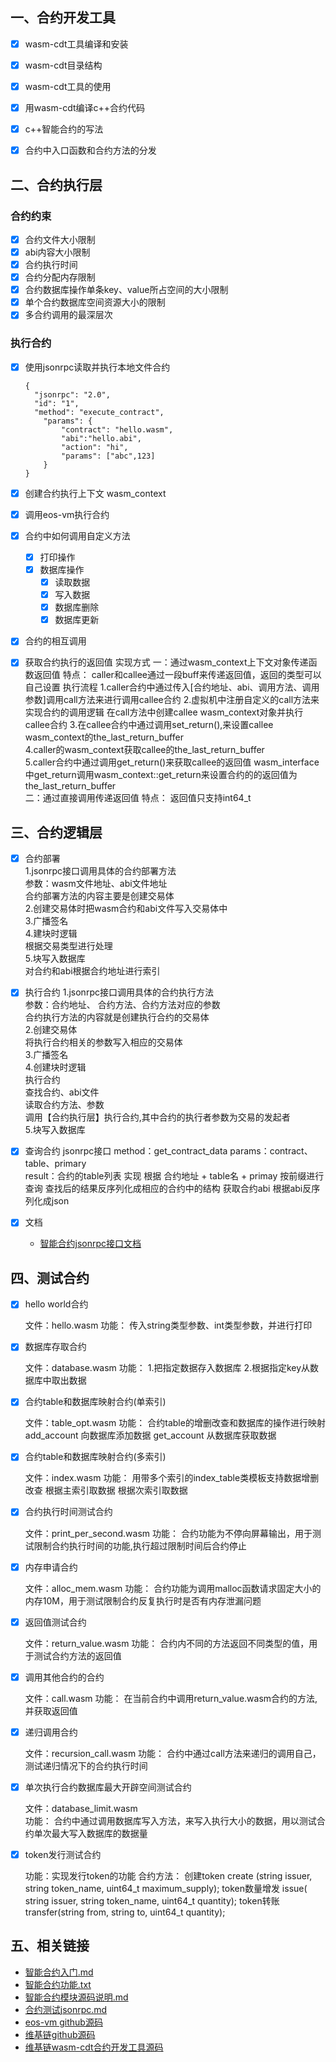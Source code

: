 
## 一、合约开发工具
- [x] wasm-cdt工具编译和安装
- [x] wasm-cdt目录结构
- [x] wasm-cdt工具的使用
- [x] 用wasm-cdt编译c++合约代码
- [x] c++智能合约的写法
- [x] 合约中入口函数和合约方法的分发


## 二、合约执行层

### 合约约束
- [x] 合约文件大小限制
- [x] abi内容大小限制
- [x] 合约执行时间
- [x] 合约分配内存限制
- [x] 合约数据库操作单条key、value所占空间的大小限制
- [x] 单个合约数据库空间资源大小的限制
- [x] 多合约调用的最深层次

### 执行合约
- [x] 使用jsonrpc读取并执行本地文件合约
    ```
    {
      "jsonrpc": "2.0",
      "id": "1",
      "method": "execute_contract",
        "params": {
            "contract": "hello.wasm",
            "abi":"hello.abi",
            "action": "hi",
            "params": ["abc",123]
        }
    }
    ```
- [x] 创建合约执行上下文 wasm_context
- [x] 调用eos-vm执行合约
- [x] 合约中如何调用自定义方法
    - [x] 打印操作
    - [x] 数据库操作								
        - [x] 读取数据									
        - [x] 写入数据
        - [x] 数据库删除
        - [x] 数据库更新
- [x] 合约的相互调用
- [x] 获取合约执行的返回值
        实现方式
        一：通过wasm_context上下文对象传递函数返回值
            特点：
                caller和callee通过一段buff来传递返回值，返回的类型可以自己设置
            执行流程
                1.caller合约中通过传入[合约地址、abi、调用方法、调用参数]调用call方法来进行调用callee合约
                2.虚拟机中注册自定义的call方法来实现合约的调用逻辑
                    在call方法中创建callee wasm_context对象并执行callee合约
                3.在callee合约中通过调用set_return(),来设置callee wasm_context的the_last_return_buffer    
                4.caller的wasm_context获取callee的the_last_return_buffer    
                5.caller合约中通过调用get_return()来获取callee的返回值
                    wasm_interface中get_return调用wasm_context::get_return来设置合约的的返回值为the_last_return_buffer    
        二：通过直接调用传递返回值
            特点：
                返回值只支持int64_t



## 三、合约逻辑层
- [x] 合约部署									
        1.jsonrpc接口调用具体的合约部署方法									
            参数：wasm文件地址、abi文件地址									
            合约部署方法的内容主要是创建交易体																	
        2.创建交易体时把wasm合约和abi文件写入交易体中									
        3.广播签名																	
        4.建块时逻辑    									
            根据交易类型进行处理																		
        5.块写入数据库  																
            对合约和abi根据合约地址进行索引      									

- [x] 执行合约
        1.jsonrpc接口调用具体的合约执行方法									
            参数：合约地址、 合约方法、合约方法对应的参数									
            合约执行方法的内容就是创建执行合约的交易体  									
        2.创建交易体  																	
            将执行合约相关的参数写入相应的交易体	
        3.广播签名    
        4.创建块时逻辑									 									
            执行合约									
                查找合约、abi文件									
                读取合约方法、参数									
                调用【合约执行层】执行合约,其中合约的执行者参数为交易的发起者									
        5.块写入数据库  																		
       
- [x] 查询合约
        jsonrpc接口
        method：get_contract_data
        params：contract、table、primary							
        result：合约的table列表
        实现
            根据 合约地址 + table名 + primay 按前缀进行查询
            查找后的结果反序列化成相应的合约中的结构
            获取合约abi
            根据abi反序列化成json	
- [x] 文档
    - [智能合约jsonrpc接口文档](智能合约jsonrpc接口.md)
            
## 四、测试合约
- [x] hello world合约	
	
   文件：hello.wasm
   功能：
       传入string类型参数、int类型参数，并进行打印
- [x] 数据库存取合约	

   文件：database.wasm
   功能：
       1.把指定数据存入数据库
       2.根据指定key从数据库中取出数据
- [x] 合约table和数据库映射合约(单索引)

   文件：table_opt.wasm
   功能：
       合约table的增删改查和数据库的操作进行映射
           add_account
               向数据库添加数据
           get_account
               从数据库获取数据

- [x] 合约table和数据库映射合约(多索引)

   文件：index.wasm
   功能：
       用带多个索引的index_table类模板支持数据增删改查
       根据主索引取数据
       根据次索引取数据

- [x] 合约执行时间测试合约

   文件：print_per_second.wasm
   功能：
       合约功能为不停向屏幕输出，用于测试限制合约执行时间的功能,执行超过限制时间后合约停止

- [x] 内存申请合约

   文件：alloc_mem.wasm
   功能：
       合约功能为调用malloc函数请求固定大小的内存10M，用于测试限制合约反复执行时是否有内存泄漏问题

- [x] 返回值测试合约

   文件：return_value.wasm
   功能：
       合约内不同的方法返回不同类型的值，用于测试合约方法的返回值

- [x] 调用其他合约的合约

   文件：call.wasm
   功能：
       在当前合约中调用return_value.wasm合约的方法,并获取返回值
- [x] 递归调用合约

   文件：recursion_call.wasm
   功能：
       合约中通过call方法来递归的调用自己，测试递归情况下的合约执行时间
- [x] 单次执行合约数据库最大开辟空间测试合约

   文件：database_limit.wasm    
   功能：
       合约中通过调用数据库写入方法，来写入执行大小的数据，用以测试合约单次最大写入数据库的数据量     
- [x] token发行测试合约

   功能：实现发行token的功能
   合约方法：
       创建token
           create  (string issuer, string token_name, uint64_t maximum_supply);
       token数量增发
           issue( string issuer, string token_name, uint64_t quantity);
       token转账
           transfer(string from, string to, uint64_t quantity);





## 五、相关链接
- [智能合约入门.md](智能合约入门.md)
- [智能合约功能.txt](智能合约功能.txt)
- [智能合约模块源码说明.md](智能合约模块源码说明.md)
- [合约测试jsonrpc.md](合约测试jsonrpc.md)
- [eos-vm github源码](https://github.com/EOSIO/eos-vm)
- [维基链github源码](https://github.com/WaykiChain/WaykiChain)
- [维基链wasm-cdt合约开发工具源码](https://github.com/WaykiChain/wicc-wasm-cdt)












